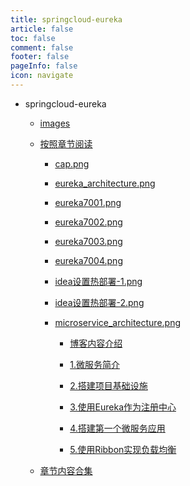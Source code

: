 ```yaml
---
title: springcloud-eureka
article: false
toc: false
comment: false
footer: false
pageInfo: false
icon: navigate
---
```


- springcloud-eureka

    - <a class="breadcrumb-link" href="images">images</a>

    - <a class="breadcrumb-link" href="shardings">按照章节阅读</a>


        - <a class="breadcrumb-link" href="shardings/cap.png">cap.png</a>

        - <a class="breadcrumb-link" href="shardings/eureka_architecture.png">eureka_architecture.png</a>

        - <a class="breadcrumb-link" href="shardings/eureka7001.png">eureka7001.png</a>

        - <a class="breadcrumb-link" href="shardings/eureka7002.png">eureka7002.png</a>

        - <a class="breadcrumb-link" href="shardings/eureka7003.png">eureka7003.png</a>

        - <a class="breadcrumb-link" href="shardings/eureka7004.png">eureka7004.png</a>

        - <a class="breadcrumb-link" href="shardings/idea设置热部署-1.png">idea设置热部署-1.png</a>

        - <a class="breadcrumb-link" href="shardings/idea设置热部署-2.png">idea设置热部署-2.png</a>

        - <a class="breadcrumb-link" href="shardings/microservice_architecture.png">microservice_architecture.png</a>

            - <a class="breadcrumb-link" href="shardings//springcloud-eureka-chapter-0.博客内容介绍.html">博客内容介绍</a>

            - <a class="breadcrumb-link" href="shardings//springcloud-eureka-chapter-1.微服务简介.html">1.微服务简介</a>

            - <a class="breadcrumb-link" href="shardings//springcloud-eureka-chapter-2.搭建项目基础设施.html">2.搭建项目基础设施</a>

            - <a class="breadcrumb-link" href="shardings//springcloud-eureka-chapter-3.使用Eureka作为注册中心.html">3.使用Eureka作为注册中心</a>

            - <a class="breadcrumb-link" href="shardings//springcloud-eureka-chapter-4.搭建第一个微服务应用.html">4.搭建第一个微服务应用</a>

            - <a class="breadcrumb-link" href="shardings//springcloud-eureka-chapter-5.使用Ribbon实现负载均衡.html">5.使用Ribbon实现负载均衡</a>

    - <a class="breadcrumb-link" href="springcloud-eureka.html#intro">章节内容合集</a>
